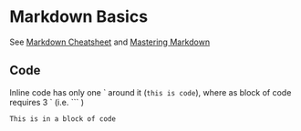 # Markdown Basics

See [Markdown Cheatsheet](https://github.com/adam-p/markdown-here/wiki/Markdown-Cheatsheet)
and [Mastering Markdown](https://guides.github.com/features/mastering-markdown/)

## Code
Inline code has only one \` around it (`this is code`), where as block of code requires 3 \` (i.e. \`\`\` )
```markdown
This is in a block of code
```
